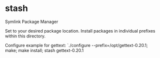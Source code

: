 # stash
Symlink Package Manager


Set to your desired package location. Install packages in individual
prefixes within this directory.

Configure example for gettext:
`./configure --prefix=/opt/gettext-0.20.1; make; make install; stash gettext-0.20.1


